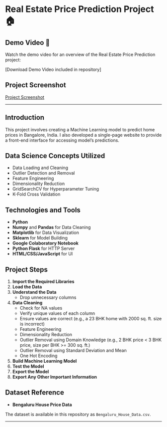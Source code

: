 # Real Estate Price Prediction Project 🏠

## Demo Video 🎥

Watch the demo video for an overview of the Real Estate Price Prediction project:

[Download Demo Video included in repository]

## Project Screenshot

[Project Screenshot](model/Project_Screenshot.png)

---
## Introduction

This project involves creating a Machine Learning model to predict home prices in Bangalore, India. I also developed a single-page website to provide a front-end interface for accessing model’s predictions.

## Data Science Concepts Utilized

- Data Loading and Cleaning
- Outlier Detection and Removal
- Feature Engineering
- Dimensionality Reduction
- GridSearchCV for Hyperparameter Tuning
- K-Fold Cross Validation

## Technologies and Tools

- **Python**
- **Numpy** and **Pandas** for Data Cleaning
- **Matplotlib** for Data Visualization
- **Sklearn** for Model Building
- **Google Colaboratory Notebook**
- **Python Flask** for HTTP Server
- **HTML/CSS/JavaScript** for UI

## Project Steps

1. **Import the Required Libraries**
2. **Load the Data**
3. **Understand the Data**
   - Drop unnecessary columns
4. **Data Cleaning**
   - Check for NA values
   - Verify unique values of each column
   - Ensure values are correct (e.g., a 23 BHK home with 2000 sq. ft. size is incorrect)
   - Feature Engineering
   - Dimensionality Reduction
   - Outlier Removal using Domain Knowledge (e.g., 2 BHK price < 3 BHK price, size per BHK >= 300 sq. ft.)
   - Outlier Removal using Standard Deviation and Mean
   - One Hot Encoding
5. **Build Machine Learning Model**
6. **Test the Model**
7. **Export the Model**
8. **Export Any Other Important Information**

## Dataset Reference

- **Bengaluru House Price Data**

The dataset is available in this repository as `Bengaluru_House_Data.csv`.

---
